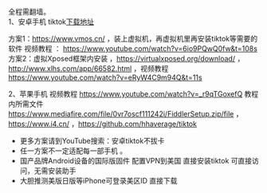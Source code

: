 全程需翻墙。  
1、安卓手机
  tiktok[下载地址](https://apkcombo.com/zh/tiktok/com.zhiliaoapp.musically/download/apk)   

  方案1：https://www.vmos.cn/  ，装上虚拟机，再虚拟机里再安装tiktok等需要的软件  视频教程 ： https://www.youtube.com/watch?v=6io9PQwQ0fw&t=108s  
  方案2：虚拟Xposed框架内安装   ，https://virtualxposed.org/download/ ， http://www.xlhs.com/app/66582.html   ，视频教程  https://www.youtube.com/watch?v=eRyW4C9m94Q&t=11s 
 
2、苹果手机
视频教程 https://www.youtube.com/watch?v=_r9qTGoxefQ 
   教程内所需文件  https://www.mediafire.com/file/0vr7oscf111242i/FiddlerSetup.zip/file  ， https://www.i4.cn/  ，https://github.com/hhaverage/tiktok 

  * 更多方案请到YouTube搜索：安卓tiktok不拔卡 
  * 任一方案不一定适配每一部手机 。
  * 国产品牌Android设备的国际版固件 配置VPN到美国 直接安装tiktok 可直接访问，无需安装助手 
  * 大胆推测美版日版等iPhone可登录美区ID 直接下载
  
   